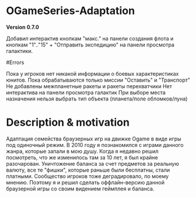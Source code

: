 # OGameSeries-Adaptation

**Version 0.7.0**

Добавил интерактив кнопкам "макс." на панели создания флота и кнопкам "1".."15" + "Отправить экспедицию" на панели просмотра галактики.

#Errors 

Пока у игроков нет никакой информации о боевых характеристиках юнитов.
Пока обрабатываются только миссии "Оставить" и "Транспорт"
Не добавлены межпланетные ракеты и ракеты перехватчики
Нет интерактива на панели просмотра галактик
При выборе места назначения нельзя выбрать тип объекта (планета/поле обломков/луна)

# Description & motivation 

Адаптация семейства браузерных игр на движке Ogame в виде игры под одиночный режим. В 2010 году я познакомился с играми данного жанра, которые запали в мою душу. Когда я недавно решил посмотреть, что же изменилось там за 10 лет, я был крайне разочарован. Уничтожение баланса за счет предметов за реальную валюту, все те "фишки", которые раньше были бесплатны, стали платными. Сообщество игроков тоже деградировало, по моему мнению. Поэтому я и решил сделать оффлайн-версию данной браузерной игры со своим видением геймплея и баланса. 